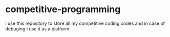# competitive-programming
i use this repository to store all my competitive coding codes and in case of debuging i use it as a platform
